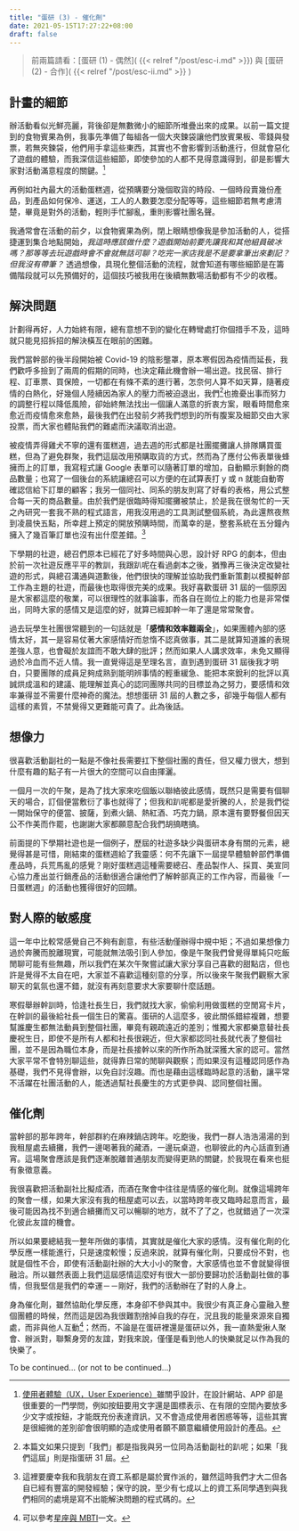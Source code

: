 ```yaml
---
title: "蛋研 (3) - 催化劑"
date: 2021-05-15T17:27:22+08:00
draft: false
---
```


> 前兩篇請看：[蛋研 (1) - 偶然]( {{< relref "/post/esc-i.md" >}}) 與 [蛋研 (2) - 合作]( {{< relref "/post/esc-ii.md" >}} )

## 計畫的細節

辦活動看似光鮮亮麗，背後卻是無數微小的細節所堆疊出來的成果。以前一篇文提到的食物賓果為例，我事先準備了每組各一個大夾鍊袋讓他們放賓果板、零錢與發票，若無夾鍊袋，他們用手拿這些東西，其實也不會影響到活動進行，但就會惡化了遊戲的體驗，而我深信這些細節，即使參加的人都不見得意識得到，卻是影響大家對活動滿意程度的關鍵。[^3]

再例如社內最大的活動蛋糕週，從預購要分幾個取貨的時段、一個時段賣幾份產品，到產品如何保冷、運送，工人的人數要怎麼分配等等，這些細節若無考慮清楚，畢竟是對外的活動，輕則手忙腳亂，重則影響社團名聲。

我通常會在活動的前夕，以食物賓果為例，閉上眼睛想像我是參加活動的人，從搭捷運到集合地點開始，*我這時應該做什麼？遊戲開始前要先讓我和其他組員破冰嗎？那等等去玩遊戲時會不會就無話可聊？吃完一家店我是不是要拿筆出來劃記？但我沒有帶筆？* 透過想像，具現化整個活動的流程，就會知道有哪些細節是在籌備階段就可以先預備好的，這個技巧被我用在後續無數場活動都有不少的收穫。

## 解決問題

計劃得再好，人力始終有限，總有意想不到的變化在轉彎處打你個措手不及，這時就只能見招拆招的解決橫亙在眼前的困難。

我們當幹部的後半段開始被 Covid-19 的陰影壟罩，原本寒假因為疫情而延長，我們歡呼多撿到了兩周的假期的同時，也決定藉此機會辦一場出遊。找民宿、排行程、訂車票、買保險，一切都在有條不紊的進行著，怎奈何人算不如天算，隨著疫情的白熱化，好幾個人陸續因為家人的壓力而被迫退出，我們[^2]也擔憂出事而努力的調整行程以降低風險，卻始終無法找出一個讓人滿意的折衷方案，眼看時間愈來愈近而疫情愈來愈熱，最後我們在出發前夕將我們想到的所有腹案及細節交由大家投票，而大家也體貼我們的難處而決議取消出遊。

被疫情弄得雞犬不寧的還有蛋糕週，過去週的形式都是社團擺攤讓人排隊購買蛋糕，但為了避免群聚，我們這屆改用預購取貨的方式，然而為了應付公佈表單後蜂擁而上的訂單，我寫程式讓 Google 表單可以隨著訂單的增加，自動顯示剩餘的商品數量；也寫了一個後台的系統讓總召可以方便的在試算表打 y 或 n 就能自動寄確認信給下訂單的顧客；我另一個同社、同系的朋友則寫了好看的表格，用公式整合每一天的商品數量。由於我們是很臨時得知擺攤被禁止，於是我在很匆忙的一天之內研究一套我不熟的程式語言，用我沒用過的工具測試整個系統，為此還熬夜熬到凌晨快五點，所幸趕上預定的開放預購時間，而萬幸的是，整套系統在五分鐘內擁入了幾百筆訂單也沒有出什麼差錯。[^4]

下學期的社遊，總召們原本已經花了好多時間與心思，設計好 RPG 的劇本，但由於前一次社遊反應平平的教訓，我跟趴呢在看過劇本之後，猶豫再三後決定改變社遊的形式，與總召溝通與道歉後，他們很快的理解並協助我們重新策劃以模擬幹部工作為主題的社遊，而最後也取得很完美的成果。我好喜歡蛋研 31 屆的一個原因是大家都這麼的敬業，可以很理性的就事論事，而各自在崗位上的能力也是非常傑出，同時大家的感情又是這麼的好，就算已經卸幹一年了還是常常聚會。

過去玩學生社團很常聽到的一句話就是「**感情和效率難兩全**」，如果團體內部的感情太好，其一是容易仗著大家感情好而怠惰不認真做事，其二是就算知道誰的表現差強人意，也會礙於友誼而不敢大肆的批評；然而如果人人講求效率，未免又顯得過於冷血而不近人情。我一直覺得這是至理名言，直到遇到蛋研 31 屆後我才明白，只要團隊的成員足夠成熟到能明辨事情的輕重緩急、能把本來銳利的批評以真誠烘成溫和的建議、能理解並真心的認同團隊共同的目標並為之努力，要感情和效率兼得並不需要什麼神奇的魔法。想想蛋研 31 屆的人數之多，卻幾乎每個人都有這樣的素質，不禁覺得又更難能可貴了。此為後話。

## 想像力

很喜歡活動副社的一點是不像社長需要扛下整個社團的責任，但又權力很大，想到什麼有趣的點子有一片很大的空間可以自由揮灑。

一個月一次的午聚，是為了找大家來吃個飯以聯絡彼此感情，既然只是需要有個聊天的場合，訂個便當敷衍了事也就得了；但我和趴呢都是愛折騰的人，於是我們從一開始保守的便當、披薩，到煮火鍋、熱紅酒、巧克力鍋，原本還有要野餐但因天公不作美而作罷，也謝謝大家都願意配合我們胡搞瞎搞。

前面提的下學期社遊也是一個例子，歷屆的社遊多缺少與蛋研本身有關的元素，總覺得甚是可惜，剛結束的蛋糕週給了我靈感：何不先讓下一屆提早體驗幹部們準備產品時，兵荒馬亂的感覺？剛好蛋糕週這種需要總召、產品製作人、採買、美宣同心協力產出並行銷產品的活動很適合讓他們了解幹部真正的工作內容，而最後「一日蛋糕週」的活動也獲得很好的回饋。

## 對人際的敏感度

這一年中比較常感覺自己不夠有創意，有些活動僅辦得中規中矩；不過如果想像力過於奔騰而脫離現實，可能就無法吸引到人參加，像是午聚我們曾覺得單純只吃飯閒聊可能有些無趣，所以我們在某次午聚嘗試讓大家分享自己喜歡的甜點店，但也許是覺得不太自在吧，大家並不喜歡這種刻意的分享，所以後來午聚我們觀察大家聊天的氣氛也還不錯，就沒有再刻意要求大家要聊什麼話題。

寒假舉辦幹訓時，恰逢社長生日，我們就找大家，偷偷利用做蛋糕的空閒寫卡片，在幹訓的最後給社長一個生日的驚喜。蛋研的人這麼多，彼此關係錯綜複雜，想要幫誰慶生都無法動員到整個社團，畢竟有親疏遠近的差別；惟獨大家都樂意替社長慶祝生日，即使不是所有人都和社長很親近，但大家都認同社長就代表了整個社團，並不是因為職位本身，而是社長接幹以來的所作所為就深獲大家的認可。當然大家平常不會特別聊這些，就得靠日常的閒聊與觀察；而如果沒有這種認同感作為基礎，我們不見得會辦，以免自討沒趣。而也是藉由這樣臨時起意的活動，讓平常不活躍在社團活動的人，能透過幫社長慶生的方式更參與、認同整個社團。

## 催化劑

當幹部的那年跨年，幹部群約在麻辣鍋店跨年。吃飽後，我們一群人浩浩湯湯的到我租屋處去續攤，我們一邊喝著我的藏酒，一邊玩桌遊，也聊彼此的內心話直到通宵。這場聚會應該是我們逐漸脫離普通朋友而變得更熟的關鍵，於我現在看來也挺有象徵意義。

我很喜歡把活動副社比擬成酒，而酒在聚會中往往是情感的催化劑。就像這場跨年的聚會一樣，如果大家沒有我的租屋處可以去，以當時跨年夜又臨時起意而言，最後可能因為找不到適合續攤而又可以暢聊的地方，就不了了之，也就錯過了一次深化彼此友誼的機會。

所以如果要總結我一整年所做的事情，其實就是催化大家的感情。沒有催化劑的化學反應一樣能進行，只是速度較慢；反過來說，就算有催化劑，只要成份不對，也就是個性不合，即使有活動副社辦的大大小小的聚會，大家感情也並不會就變得很融洽。所以雖然表面上我們這屆感情這麼好有很大一部份要歸功於活動副社做的事情，但我堅信是我們的幸運－－剛好，我們的活動辦在了對的人身上。

身為催化劑，雖然協助化學反應，本身卻不參與其中。我很少有真正身心靈融入整個團體的時候，然而這是因為我很難割捨掉自我的存在，況且我的能量來源來自獨處，而非與他人互動[^5]；然而，不論是在蛋研裡還是蛋研以外，我一直熱愛揪人聚會、辦派對，聯繫身旁的友誼，對我來說，僅僅是看到他人的快樂就足以作為我的快樂了。

To be continued... (or not to be continued...)

[^2]: 本篇文如果只提到「我們」都是指我與另一位同為活動副社的趴呢；如果「我們這屆」則是指蛋研 31 屆。
[^3]: [使用者體驗（UX，User Experience）](https://designtongue.me/小心-ux-就在你身邊-生活中的-使用者體驗/)雖關乎設計，在設計網站、APP 卻是很重要的一門學問，例如按鈕要用文字還是圖標表示、在有限的空間內要放多少文字或按鈕，才能既充份表達資訊，又不會造成使用者困惑等等，這些其實是很細微的差別卻會很明顯的造成使用者願不願意繼續使用設計的產品。
[^4]: 這裡要慶幸我和我朋友在資工系都是屬於實作派的，雖然這時我們才大二但各自已經有豐富的開發經驗；保守的說，至少有七成以上的資工系同學遇到與我們相同的處境是寫不出能解決問題的程式碼的。
[^5]: 可以參考[星座與 MBTI](https://blog.jameshsu.csie.org/post/星座與-mbti/#內向外向)一文。
